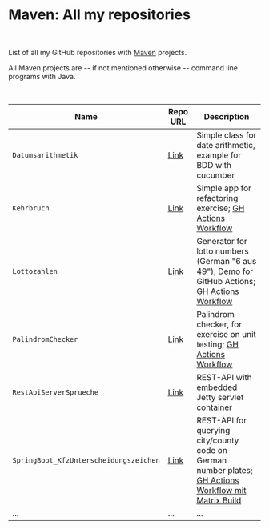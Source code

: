 # Maven: All my repositories #

<br>

List of all my GitHub repositories with [Maven](https://maven.apache.org/) projects.

All Maven projects are -- if not mentioned otherwise -- command line programs with Java.

<br>

| Name | Repo URL | Description |
| ---- | -------- | ----------- |
| `Datumsarithmetik` | [Link](https://github.com/MDecker-MobileComputing/Maven_Cucumber_Datumsarithmetik) | Simple class for date arithmetic, example for BDD with cucumber |
| `Kehrbruch` | [Link](https://github.com/MDecker-MobileComputing/Maven_Kehrbruch) | Simple app for refactoring exercise; [GH Actions Workflow](https://github.com/MDecker-MobileComputing/Maven_Kehrbruch/tree/master/.github/workflows) |
| `Lottozahlen` | [Link](https://github.com/MDecker-MobileComputing/Maven_Lottozahlen) | Generator for lotto numbers (German "6 aus 49"), Demo for GitHub Actions; [GH Actions Workflow]([https://github.com/MDecker-MobileComputing/Maven_Palindromchecker/tree/master/.github/workflows](https://github.com/MDecker-MobileComputing/Maven_Lottozahlen/tree/master/.github/workflows)) |
| `PalindromChecker` | [Link](https://github.com/MDecker-MobileComputing/Maven_Palindromchecker) | Palindrom checker, for exercise on unit testing; [GH Actions Workflow](https://github.com/MDecker-MobileComputing/Maven_Palindromchecker/tree/master/.github/workflows) |
| `RestApiServerSprueche` | [Link](https://github.com/MDecker-MobileComputing/Maven_RestApiServerSprueche) | REST-API with embedded Jetty servlet container |
| `SpringBoot_KfzUnterscheidungszeichen` | [Link](https://github.com/MDecker-MobileComputing/Maven_SpringBoot_KfzUnterscheidungszeichen) | REST-API for querying city/county code on German number plates; [GH Actions Workflow mit Matrix Build](https://github.com/MDecker-MobileComputing/Maven_SpringBoot_KfzUnterscheidungszeichen/blob/42d4031b2f13cc0cc25ae411ae3fbe2efb6c34ce/.github/workflows/maven.yml#L10-L13) |
| ... | ... | ... |

<br>
